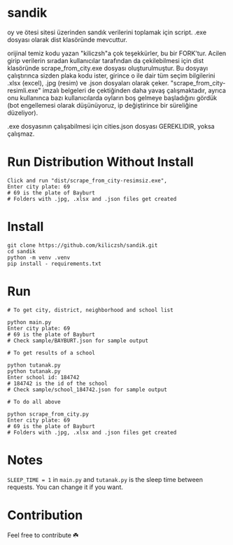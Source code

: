 # sandik
oy ve ötesi sitesi üzerinden sandık verilerini toplamak için script. .exe dosyası olarak dist klasöründe mevcuttur.

orijinal temiz kodu yazan "kiliczsh"a çok teşekkürler, bu bir FORK'tur. Acilen girip verilerin sıradan kullanıcılar tarafından da çekilebilmesi için dist klasöründe scrape_from_city.exe dosyası oluşturulmuştur. Bu dosyayı çalıştırınca sizden plaka kodu ister, girince o ile dair tüm seçim bilgilerini .xlsx (excel), .jpg (resim) ve .json dosyaları olarak çeker. "scrape_from_city-resimli.exe" imzalı belgeleri de çektiğinden daha yavaş çalışmaktadır, ayrıca onu kullanınca bazı kullanıcılarda oyların boş gelmeye başladığını gördük (bot engellemesi olarak düşünüyoruz, ip değiştirince bir süreliğine düzeliyor).

.exe dosyasının çalışabilmesi için cities.json dosyası GEREKLIDIR, yoksa çalışmaz.

# Run Distribution Without Install
```
Click and run "dist/scrape_from_city-resimsiz.exe",
Enter city plate: 69
# 69 is the plate of Bayburt
# Folders with .jpg, .xlsx and .json files get created
```

# Install
```console
git clone https://github.com/kiliczsh/sandik.git
cd sandik
python -m venv .venv
pip install - requirements.txt
```

# Run
```console
# To get city, district, neighborhood and school list

python main.py
Enter city plate: 69
# 69 is the plate of Bayburt
# Check sample/BAYBURT.json for sample output

# To get results of a school

python tutanak.py
python tutanak.py
Enter school id: 184742
# 184742 is the id of the school
# Check sample/school_184742.json for sample output

# To do all above

python scrape_from_city.py
Enter city plate: 69
# 69 is the plate of Bayburt
# Folders with .jpg, .xlsx and .json files get created

```

# Notes
`SLEEP_TIME = 1` in `main.py` and `tutanak.py` is the sleep time between requests. You can change it if you want.


# Contribution
Feel free to contribute ☘️
